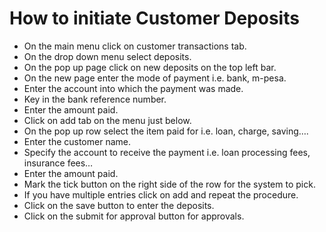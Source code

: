 # How to initiate Customer Deposits
- On the main menu click on customer transactions tab.
- On the drop down menu select deposits.
- On the pop up page click on new deposits on the top left bar.
- On the new page enter the mode of payment i.e. bank, m-pesa.
- Enter the account into which the payment was made.
- Key in the bank reference number.
- Enter the amount paid.
- Click on add tab on the menu just below.
- On the pop up row select the item paid for i.e. loan, charge, saving….
- Enter the customer name.
- Specify the account to receive the payment i.e. loan processing fees, insurance fees…
- Enter the amount paid.
- Mark the tick button on the right side of the row for the system to pick.
- If you have multiple entries click on add and repeat the procedure.
- Click on the save button to enter the deposits.
- Click on the submit for approval button for approvals.